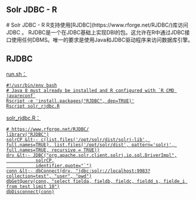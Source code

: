 ## Solr JDBC - R 
<div class="content-intro view-box ">
# Solr JDBC - R
R支持使用[RJDBC](https://www.rforge.net/RJDBC/)库访问JDBC 。  
RJDBC是一个在JDBC基础上实现DBI的包。这允许在R中通过JDBC接口使用任何DBMS。唯一的要求是使用Java和JDBC驱动程序来访问数据库引擎。  
  
## RJDBC<a href="http://lucene.apache.org/solr/guide/7_0/solr-jdbc-r.html#rjdbc"/>
run.sh：  
```
#!/usr/bin/env bash
# Java 8 must already be installed and R configured with `R CMD javareconf`
Rscript -e 'install.packages("RJDBC", dep=TRUE)'
Rscript solr_rjdbc.R
```
solr_rjdbc.R：  
```
# https://www.rforge.net/RJDBC/
library("RJDBC")
solrCP &lt;- c(list.files('/opt/solr/dist/solrj-lib', full.names=TRUE), list.files('/opt/solr/dist', pattern='solrj', full.names=TRUE, recursive = TRUE))
drv &lt;- JDBC("org.apache.solr.client.solrj.io.sql.DriverImpl",
           solrCP,
           identifier.quote="`")
conn &lt;- dbConnect(drv, "jdbc:solr://localhost:9983?collection=test", "user", "pwd")
dbGetQuery(conn, "select fielda, fieldb, fieldc, fieldd_s, fielde_i from test limit 10")
dbDisconnect(conn)
```
